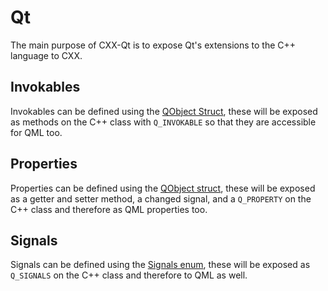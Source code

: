 <!--
SPDX-FileCopyrightText: 2021 Klarälvdalens Datakonsult AB, a KDAB Group company <info@kdab.com>
SPDX-FileContributor: Andrew Hayzen <andrew.hayzen@kdab.com>

SPDX-License-Identifier: MIT OR Apache-2.0
-->

# Qt

The main purpose of CXX-Qt is to expose Qt's extensions to the C++ language to CXX.

## Invokables

Invokables can be defined using the [QObject Struct](../qobject/qobject_struct.md), these will be exposed as methods on the C++ class with `Q_INVOKABLE` so that they are accessible for QML too.

## Properties

Properties can be defined using the [QObject struct](../qobject/qobject_struct.md), these will be exposed as a getter and setter method, a changed signal, and a `Q_PROPERTY` on the C++ class and therefore as QML properties too.

## Signals

Signals can be defined using the [Signals enum](../qobject/signals_enum.md), these will be exposed as `Q_SIGNALS` on the C++ class and therefore to QML as well.
